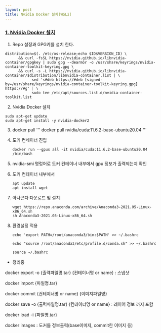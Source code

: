 ```yaml
---
layout: post
title: Nvidia Docker 설치(WSL2)
---
```


### [1. Nvidia Docker 설치](https://lolz0309.tistory.com/8#--%--Nvidia%--Docker%--%EC%--%A-%EC%B-%--)

1. Repo 설정과 GPG키를 설치 한다.

```shell
distribution=$(. /etc/os-release;echo $ID$VERSION_ID) \
      && curl -fsSL https://nvidia.github.io/libnvidia-container/gpgkey | sudo gpg --dearmor -o /usr/share/keyrings/nvidia-container-toolkit-keyring.gpg \
      && curl -s -L https://nvidia.github.io/libnvidia-container/$distribution/libnvidia-container.list | \
            sed 's#deb https://#deb [signed-by=/usr/share/keyrings/nvidia-container-toolkit-keyring.gpg] https://#g' | \
            sudo tee /etc/apt/sources.list.d/nvidia-container-toolkit.list
```

2. Nvidia Docker 설치

```shell
sudo apt-get update
sudo apt-get install -y nvidia-docker2
```

3. docker pull
  '''
  docker pull nvidia/cuda:11.6.2-base-ubuntu20.04
  '''   


4. 도커 컨네이너 진입
   ```
   docker run --gpus all -it nvidia/cuda:11.6.2-base-ubuntu20.04 /bin/bash
   ```
   

5. nvidia-smi 명렁어로 도커 컨테이너 내부에서 gpu 정보가 출력되는지 확인

   

6. 도커 컨테이너 내부에서 
   ```
   apt update
   apt install wget
   ```

   
7. 아나콘다 다운로드 및 설치
   ```
   wget https://repo.anaconda.com/archive/Anaconda3-2021.05-Linux-x86_64.sh 
   sh Anaconda3-2021.05-Linux-x86_64.sh 
   ```
   

8. 환경설정 적용

   ```
   echo 'export PATH=/root/anaconda3/bin:$PATH' >> ~/.bashrc
   ```

   ```
   echo "source /root/anaconda3/etc/profile.d/conda.sh" >> ~/.bashrc
   ```

   ```
   source ~/.bashrc
   ```



* 정리중

docker export -o {출력파일명.tar} {컨테이너명 or name} : 스냅샷

docker import {파일명.tar}

docker commit {컨테이너명 or name} {이미지파일명}

docker save -o {출력파일명.tar} {컨테이너명 or name}  : 레이어 정보 까지 포함

docker load -i {파일명.tar}

docker images : 도커들 정보출력(base이미지, commit한 이미지 등)
